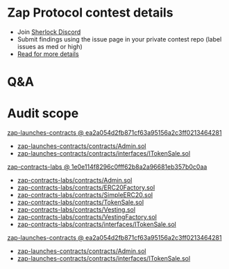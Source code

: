 
# Zap Protocol contest details

- Join [Sherlock Discord](https://discord.gg/MABEWyASkp)
- Submit findings using the issue page in your private contest repo (label issues as med or high)
- [Read for more details](https://docs.sherlock.xyz/audits/watsons)

# Q&A

# Audit scope


[zap-launches-contracts @ ea2a054d2fb871cf63a95156a2c3ff0213464281](https://github.com/Lithium-Ventures/zap-launches-contracts/tree/ea2a054d2fb871cf63a95156a2c3ff0213464281)
- [zap-launches-contracts/contracts/Admin.sol](zap-launches-contracts/contracts/Admin.sol)
- [zap-launches-contracts/contracts/interfaces/ITokenSale.sol](zap-launches-contracts/contracts/interfaces/ITokenSale.sol)

[zap-contracts-labs @ 1e0e114f8296c0fff62b8a2a96681eb357b0c0aa](https://github.com/Lithium-Ventures/zap-contracts-labs/tree/1e0e114f8296c0fff62b8a2a96681eb357b0c0aa)
- [zap-contracts-labs/contracts/Admin.sol](zap-contracts-labs/contracts/Admin.sol)
- [zap-contracts-labs/contracts/ERC20Factory.sol](zap-contracts-labs/contracts/ERC20Factory.sol)
- [zap-contracts-labs/contracts/SimpleERC20.sol](zap-contracts-labs/contracts/SimpleERC20.sol)
- [zap-contracts-labs/contracts/TokenSale.sol](zap-contracts-labs/contracts/TokenSale.sol)
- [zap-contracts-labs/contracts/Vesting.sol](zap-contracts-labs/contracts/Vesting.sol)
- [zap-contracts-labs/contracts/VestingFactory.sol](zap-contracts-labs/contracts/VestingFactory.sol)
- [zap-contracts-labs/contracts/interfaces/ITokenSale.sol](zap-contracts-labs/contracts/interfaces/ITokenSale.sol)




[zap-launches-contracts @ ea2a054d2fb871cf63a95156a2c3ff0213464281](https://github.com/Lithium-Ventures/zap-launches-contracts/tree/ea2a054d2fb871cf63a95156a2c3ff0213464281)
- [zap-launches-contracts/contracts/Admin.sol](zap-launches-contracts/contracts/Admin.sol)
- [zap-launches-contracts/contracts/interfaces/ITokenSale.sol](zap-launches-contracts/contracts/interfaces/ITokenSale.sol)


